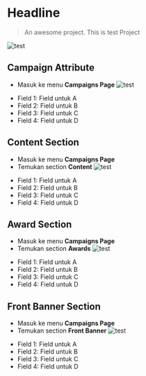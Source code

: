 # Headline

> An awesome project. This is test Project

![test](https://previews.123rf.com/images/carmenbobo/carmenbobo1412/carmenbobo141200628/34665210-rubber-stamp-with-word-example-inside-vector-illustration.jpg#center)

## Campaign Attribute
   * Masuk ke menu **Campaigns Page**
   ![test](https://previews.123rf.com/images/carmenbobo/carmenbobo1412/carmenbobo141200628/34665210-rubber-stamp-with-word-example-inside-vector-illustration.jpg#center)

   - Field 1: Field untuk A
   - Field 2: Field untuk B
   - Field 3: Field untuk C
   - Field 4: Field untuk D
## Content Section
   * Masuk ke menu **Campaigns Page**
   * Temukan section **Content**
   ![test](https://previews.123rf.com/images/carmenbobo/carmenbobo1412/carmenbobo141200628/34665210-rubber-stamp-with-word-example-inside-vector-illustration.jpg#center)

   - Field 1: Field untuk A
   - Field 2: Field untuk B
   - Field 3: Field untuk C
   - Field 4: Field untuk D
## Award Section
   * Masuk ke menu **Campaigns Page**
   * Temukan section **Awards**
   ![test](https://previews.123rf.com/images/carmenbobo/carmenbobo1412/carmenbobo141200628/34665210-rubber-stamp-with-word-example-inside-vector-illustration.jpg#center)

   - Field 1: Field untuk A
   - Field 2: Field untuk B
   - Field 3: Field untuk C
   - Field 4: Field untuk D
## Front Banner Section
   * Masuk ke menu **Campaigns Page**
   * Temukan section **Front Banner**
   ![test](https://previews.123rf.com/images/carmenbobo/carmenbobo1412/carmenbobo141200628/34665210-rubber-stamp-with-word-example-inside-vector-illustration.jpg#center)

   - Field 1: Field untuk A
   - Field 2: Field untuk B
   - Field 3: Field untuk C
   - Field 4: Field untuk D